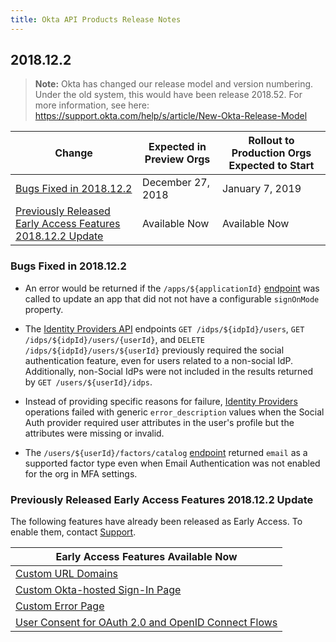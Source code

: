 ```yaml
---
title: Okta API Products Release Notes
---
```


## 2018.12.2

> **Note:** Okta has changed our release model and version numbering. Under the old system, this would have been release 2018.52. For more information, see here: <https://support.okta.com/help/s/article/New-Okta-Release-Model>

| Change                                                                                                                    | Expected in Preview Orgs | Rollout to Production Orgs Expected to Start |
| ------------------------------------------------------------------------------------------------------------------------- | ------------------------ | -------------------------------------------- |
| [Bugs Fixed in 2018.12.2](#bugs-fixed-in-2018-12-2)                                                                        | December 27, 2018        | January 7, 2019                              |
| [Previously Released Early Access Features 2018.12.2 Update](#previously-released-early-access-features-2018-12-2-update) | Available Now            | Available Now                                |

### Bugs Fixed in 2018.12.2

* An error would be returned if the `/apps/${applicationId}` [endpoint](/docs/reference/api/apps/#update-application) was called to update an app that did not not have a configurable `signOnMode` property. <!--OKTA-201187-->

* The [Identity Providers API](/docs/reference/api/idps/) endpoints `GET /idps/${idpId}/users`, `GET /idps/${idpId}/users/{userId}`, and `DELETE /idps/${idpId}/users/${userId}` previously required the social authentication feature, even for users related to a non-social IdP. Additionally, non-Social IdPs were not included in the results returned by `GET /users/${userId}/idps`. <!--OKTA-199631-->

* Instead of providing specific reasons for failure, [Identity Providers](/docs/reference/api/idps/) operations failed with generic `error_description` values when the Social Auth provider required user attributes in the user's profile but the attributes were missing or invalid. <!--OKTA-120115-->

* The `/users/${userId}/factors/catalog` [endpoint](/docs/reference/api/factors/#list-factors-to-enroll) returned `email` as a supported factor type even when Email Authentication was not enabled for the org in MFA settings. <!--OKTA-201633-->

### Previously Released Early Access Features 2018.12.2 Update

The following features have already been released as Early Access. To enable them, contact [Support](https://support.okta.com/help/open_case).

| Early Access Features Available Now                                                                                                 |
| ----------------------------------------------------------------------------------------------------------------------------------- |
| [Custom URL Domains](#custom-url-domains-are-in-early-access)                                                                       |
| [Custom Okta-hosted Sign-In Page](#custom-okta-hosted-sign-in-page-is-in-early-access)                                              |
| [Custom Error Page](#custom-error-page-is-in-early-access)                                                                          |
| [User Consent for OAuth 2.0 and OpenID Connect Flows](#user-consent-for-oauth-20-and-openid-connect-flows-in-early-availability-ea)  |
